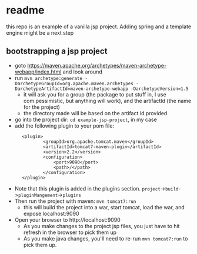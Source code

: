 # readme

this repo is an example of a vanilla jsp project. Adding spring and a template engine might be a next step

## bootstrapping a jsp project
- goto https://maven.apache.org/archetypes/maven-archetype-webapp/index.html and look around
- run `mvn archetype:generate -DarchetypeGroupId=org.apache.maven.archetypes -DarchetypeArtifactId=maven-archetype-webapp -DarchetypeVersion=1.5`
    - it will ask you for a group (the package to put stuff in, I use com.pessimistic, but anything will work), and the artifactId (the name for the project)
    - the directory made will be based on the artifact id provided
- go into the project dir: `cd example-jsp-project`, in my case
- add the following plugin to your pom file:
```
      <plugin>
              <groupId>org.apache.tomcat.maven</groupId>
              <artifactId>tomcat7-maven-plugin</artifactId>
              <version>2.2</version>
              <configuration>
                  <port>9090</port>
                  <path>/</path>
              </configuration>
      </plugin>
```
- Note that this plugin is added in the plugins section. `project`->`build`->`pluginMangement`->`plugins`
- Then run the project with maven: `mvn tomcat7:run`
    - this will build the project into a war, start tomcat, load the war, and expose localhost:9090
- Open your browser to http://localhost:9090
    - As you make changes to the project jsp files, you just have to hit refresh in the browser to pick them up
    - As you make java changes, you'll need to re-run `mvn tomcat7:run` to pick them up.


